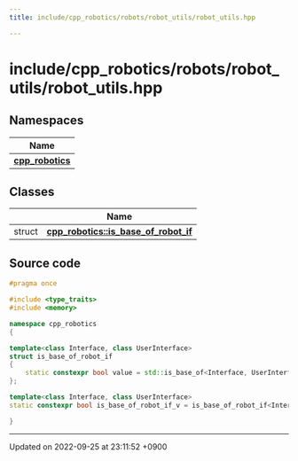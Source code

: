 ```yaml
---
title: include/cpp_robotics/robots/robot_utils/robot_utils.hpp

---
```


# include/cpp_robotics/robots/robot_utils/robot_utils.hpp



## Namespaces

| Name           |
| -------------- |
| **[cpp_robotics](/cpp_robotics_core/doxybook/Namespaces/namespacecpp__robotics/)**  |

## Classes

|                | Name           |
| -------------- | -------------- |
| struct | **[cpp_robotics::is_base_of_robot_if](/cpp_robotics_core/doxybook/Classes/structcpp__robotics_1_1is__base__of__robot__if/)**  |




## Source code

```cpp
#pragma once

#include <type_traits>
#include <memory>

namespace cpp_robotics
{

template<class Interface, class UserInterface>
struct is_base_of_robot_if
{
    static constexpr bool value = std::is_base_of<Interface, UserInterface>::value;
};

template<class Interface, class UserInterface>
static constexpr bool is_base_of_robot_if_v = is_base_of_robot_if<Interface, UserInterface>::value;

}
```


-------------------------------

Updated on 2022-09-25 at 23:11:52 +0900

